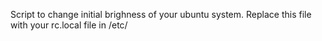 Script to change initial brighness of your ubuntu system. Replace this file with your rc.local file in /etc/
